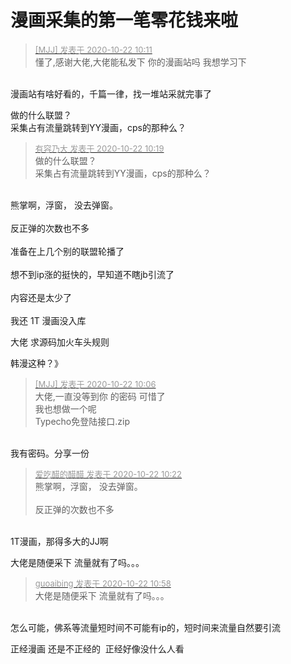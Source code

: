 # 漫画采集的第一笔零花钱来啦


<div class="quote"><blockquote><font size="2"><a href="https://www.hostloc.com/forum.php?mod=redirect&amp;goto=findpost&amp;pid=9334753&amp;ptid=757044" target="_blank"><font color="#999999">[MJJ] 发表于 2020-10-22 10:11</font></a></font><br />
懂了,感谢大佬,大佬能私发下 你的漫画站吗 我想学习下</blockquote></div><br />
漫画站有啥好看的，千篇一律，找一堆站采就完事了

做的什么联盟？<br />
采集占有流量跳转到YY漫画，cps的那种么？

<div class="quote"><blockquote><font size="2"><a href="https://www.hostloc.com/forum.php?mod=redirect&amp;goto=findpost&amp;pid=9334803&amp;ptid=757044" target="_blank"><font color="#999999">有容乃大 发表于 2020-10-22 10:19</font></a></font><br />
做的什么联盟？<br />
采集占有流量跳转到YY漫画，cps的那种么？</blockquote></div><br />
熊掌啊，浮窗， 没去弹窗。<br />
<br />
反正弹的次数也不多<br />
<br />
准备在上几个别的联盟轮播了<br />
<br />
想不到ip涨的挺快的，早知道不瞎jb引流了<br />
<br />
内容还是太少了<br />
<br />
我还 1T 漫画没入库

大佬 求源码加火车头规则

韩漫这种？》

<div class="quote"><blockquote><font size="2"><a href="https://www.hostloc.com/forum.php?mod=redirect&amp;goto=findpost&amp;pid=9334730&amp;ptid=757044" target="_blank"><font color="#999999">[MJJ] 发表于 2020-10-22 10:06</font></a></font><br />
大佬,一直没等到你 的密码 可惜了<br />
我也想做一个呢<br />
Typecho免登陆接口.zip</blockquote></div><br />
我有密码。分享一份

<div class="quote"><blockquote><font size="2"><a href="https://www.hostloc.com/forum.php?mod=redirect&amp;goto=findpost&amp;pid=9334826&amp;ptid=757044" target="_blank"><font color="#999999">爱吃醋的醋醋 发表于 2020-10-22 10:22</font></a></font><br />
熊掌啊，浮窗， 没去弹窗。<br />
<br />
反正弹的次数也不多</blockquote></div><br />
1T漫画，那得多大的JJ啊<img id="aimg_nYF5r" onclick="zoom(this, this.src, 0, 0, 0)" class="zoom" src="https://cdn.jsdelivr.net/gh/hishis/forum-master/public/images/patch.gif" onmouseover="img_onmouseoverfunc(this)" onload="thumbImg(this)" border="0" alt="" />

大佬是随便采下 流量就有了吗。。。

<div class="quote"><blockquote><font size="2"><a href="https://www.hostloc.com/forum.php?mod=redirect&amp;goto=findpost&amp;pid=9335030&amp;ptid=757044" target="_blank"><font color="#999999">guoaibing 发表于 2020-10-22 10:58</font></a></font><br />
大佬是随便采下 流量就有了吗。。。</blockquote></div><br />
怎么可能，佛系等流量短时间不可能有ip的，短时间来流量自然要引流

正经漫画 还是不正经的&nbsp;&nbsp;正经好像没什么人看<br />

